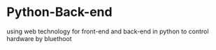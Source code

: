 ﻿# Python-Back-end
using web technology for front-end and back-end in python to control hardware by bluethoot

